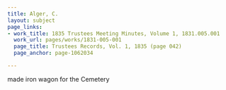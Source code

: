 ```yaml
---
title: Alger, C.
layout: subject
page_links:
- work_title: 1835 Trustees Meeting Minutes, Volume 1, 1831.005.001
  work_url: pages/works/1831-005-001
  page_title: Trustees Records, Vol. 1, 1835 (page 042)
  page_anchor: page-1062034

---
```

<p>made iron wagon for the Cemetery</p>